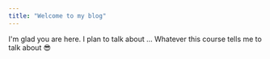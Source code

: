 ```yaml
---
title: "Welcome to my blog"
---
```


I'm glad you are here. I plan to talk about ...
Whatever this course tells me to talk about :sunglasses:
